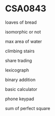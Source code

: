 # CSA0843

loaves of bread

isomorphic or not

max area of water

climbing stairs

share trading

lexicograph

binary addition

basic calculator

phone keypad

sum of perfect square
